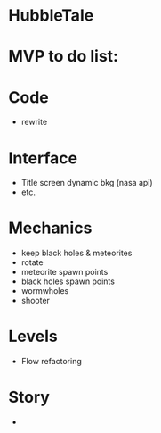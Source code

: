 # HubbleTale

# MVP to do list:

# Code
- rewrite
# Interface
- Title screen dynamic bkg (nasa api)
- etc.
# Mechanics
- keep black holes & meteorites
- rotate
- meteorite spawn points
- black holes spawn points
- wormwholes
- shooter
# Levels
- Flow refactoring
# Story
-
